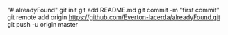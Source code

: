 "# alreadyFound"  git init git add README.md git commit -m "first commit" git remote add origin https://github.com/Everton-lacerda/alreadyFound.git git push -u origin master 
